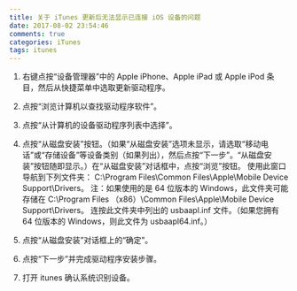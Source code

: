 ```yaml
---
title: 关于 iTunes 更新后无法显示已连接 iOS 设备的问题
date: 2017-08-02 23:54:46
comments: true
categories: iTunes
tags: itunes
---
```


1. 右键点按“设备管理器”中的 Apple iPhone、Apple iPad 或 Apple iPod 条目，然后从快捷菜单中选取更新驱动程序。

2. 点按“浏览计算机以查找驱动程序软件”。

3. 点按“从计算机的设备驱动程序列表中选择”。

4. 点按“从磁盘安装”按钮。（如果“从磁盘安装”选项未显示，请选取“移动电话”或“存储设备”等设备类别（如果列出），然后点按“下一步”。“从磁盘安装”按钮随即显示。）在“从磁盘安装”对话框中，点按“浏览”按钮。
使用此窗口导航到下列文件夹：
C:\Program Files\Common Files\Apple\Mobile Device Support\Drivers。
注：如果使用的是 64 位版本的 Windows，此文件夹可能存储在 C:\Program Files （x86）\Common Files\Apple\Mobile Device Support\Drivers。
连按此文件夹中列出的 usbaapl.inf 文件。（如果您拥有 64 位版本的 Windows，则此文件为 usbaapl64.inf。）

5. 点按“从磁盘安装”对话框上的“确定”。

6. 点按“下一步”并完成驱动程序安装步骤。

7. 打开 itunes 确认系统识别设备。